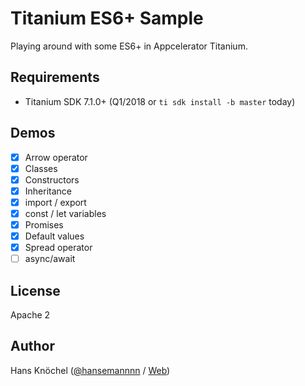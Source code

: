 # Titanium ES6+ Sample

Playing around with some ES6+ in Appcelerator Titanium.

## Requirements

- Titanium SDK 7.1.0+ (Q1/2018 or `ti sdk install -b master` today)

## Demos

- [x] Arrow operator
- [x] Classes
- [x] Constructors
- [x] Inheritance
- [x] import / export
- [x] const / let variables
- [x] Promises
- [x] Default values
- [x] Spread operator
- [ ] async/await

## License

Apache 2

## Author

Hans Knöchel ([@hansemannnn](https://twitter.com/hansemannnn) / [Web](http://hans-knoechel.de))
